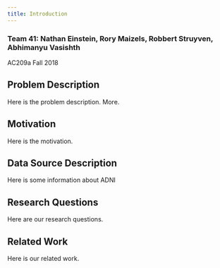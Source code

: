```yaml
---
title: Introduction
---
```


### Team 41: Nathan Einstein, Rory Maizels, Robbert Struyven, Abhimanyu Vasishth
AC209a Fall 2018

## Problem Description

Here is the problem description. More.

## Motivation

Here is the motivation.

## Data Source Description

Here is some information about ADNI

## Research Questions

Here are our research questions.

## Related Work

Here is our related work.
